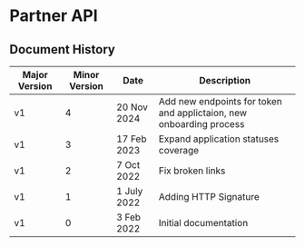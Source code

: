 # Partner API

## Document History

| Major Version | Minor Version | Date        | Description                                                         |
|---------------|---------------|-------------|---------------------------------------------------------------------|
| v1            | 4             | 20 Nov 2024 | Add new endpoints for token and applictaion, new onboarding process |
| v1            | 3             | 17 Feb 2023 | Expand application statuses coverage                                |
| v1            | 2             | 7 Oct 2022  | Fix broken links                                                    |
| v1            | 1             | 1 July 2022 | Adding HTTP Signature                                               |
| v1            | 0             | 3 Feb 2022  | Initial documentation                                               |  
